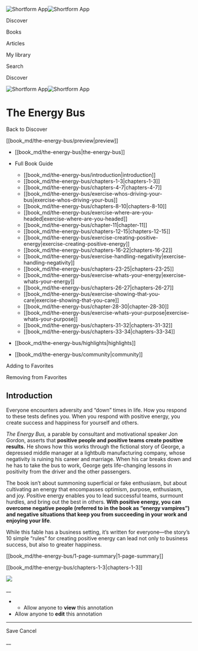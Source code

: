 ![Shortform App](/img/logo.36a2399e.svg)![Shortform App](/img/logo-dark.70c1b072.svg)

Discover

Books

Articles

My library

Search

Discover

![Shortform App](/img/logo.36a2399e.svg)![Shortform App](/img/logo-dark.70c1b072.svg)

# The Energy Bus

Back to Discover

[[book_md/the-energy-bus/preview|preview]]

  * [[book_md/the-energy-bus|the-energy-bus]]
  * Full Book Guide

    * [[book_md/the-energy-bus/introduction|introduction]]
    * [[book_md/the-energy-bus/chapters-1-3|chapters-1-3]]
    * [[book_md/the-energy-bus/chapters-4-7|chapters-4-7]]
    * [[book_md/the-energy-bus/exercise-whos-driving-your-bus|exercise-whos-driving-your-bus]]
    * [[book_md/the-energy-bus/chapters-8-10|chapters-8-10]]
    * [[book_md/the-energy-bus/exercise-where-are-you-headed|exercise-where-are-you-headed]]
    * [[book_md/the-energy-bus/chapter-11|chapter-11]]
    * [[book_md/the-energy-bus/chapters-12-15|chapters-12-15]]
    * [[book_md/the-energy-bus/exercise-creating-positive-energy|exercise-creating-positive-energy]]
    * [[book_md/the-energy-bus/chapters-16-22|chapters-16-22]]
    * [[book_md/the-energy-bus/exercise-handling-negativity|exercise-handling-negativity]]
    * [[book_md/the-energy-bus/chapters-23-25|chapters-23-25]]
    * [[book_md/the-energy-bus/exercise-whats-your-energy|exercise-whats-your-energy]]
    * [[book_md/the-energy-bus/chapters-26-27|chapters-26-27]]
    * [[book_md/the-energy-bus/exercise-showing-that-you-care|exercise-showing-that-you-care]]
    * [[book_md/the-energy-bus/chapter-28-30|chapter-28-30]]
    * [[book_md/the-energy-bus/exercise-whats-your-purpose|exercise-whats-your-purpose]]
    * [[book_md/the-energy-bus/chapters-31-32|chapters-31-32]]
    * [[book_md/the-energy-bus/chapters-33-34|chapters-33-34]]
  * [[book_md/the-energy-bus/highlights|highlights]]
  * [[book_md/the-energy-bus/community|community]]



Adding to Favorites 

Removing from Favorites 

## Introduction

Everyone encounters adversity and “down” times in life. How you respond to these tests defines you. When you respond with positive energy, you create success and happiness for yourself and others.

_The Energy Bus,_ a parable by consultant and motivational speaker Jon Gordon, asserts that **positive people and positive teams create positive results.** He shows how this works through the fictional story of George, a depressed middle manager at a lightbulb manufacturing company, whose negativity is ruining his career and marriage. When his car breaks down and he has to take the bus to work, George gets life-changing lessons in positivity from the driver and the other passengers.

The book isn’t about summoning superficial or fake enthusiasm, but about cultivating an energy that encompasses optimism, purpose, enthusiasm, and joy. Positive energy enables you to lead successful teams, surmount hurdles, and bring out the best in others. **With positive energy, you can overcome negative people (referred to in the book as “energy vampires”) and negative situations that keep you from succeeding in your work and enjoying your life**.

While this fable has a business setting, it’s written for everyone—the story’s 10 simple “rules” for creating positive energy can lead not only to business success, but also to greater happiness.

[[book_md/the-energy-bus/1-page-summary|1-page-summary]]

[[book_md/the-energy-bus/chapters-1-3|chapters-1-3]]

![](https://bat.bing.com/action/0?ti=56018282&Ver=2&mid=2b861e18-7400-4ab2-9a30-0cfe9f8c2a0f&sid=1711133063fa11eebdec89a8b8ae3bbc&vid=171147a063fa11eea7440fcfeb230d96&vids=0&msclkid=N&pi=0&lg=en-US&sw=800&sh=600&sc=24&nwd=1&tl=Shortform%20%7C%20Book&p=https%3A%2F%2Fwww.shortform.com%2Fapp%2Fbook%2Fthe-energy-bus%2Fintroduction&r=&lt=375&evt=pageLoad&sv=1&rn=803860)

__

  *   * Allow anyone to **view** this annotation
  * Allow anyone to **edit** this annotation



* * *

Save Cancel

__



